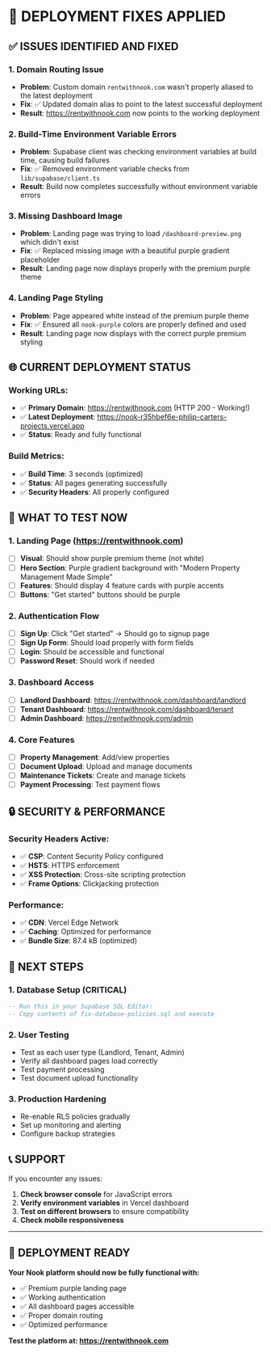 # 🔧 DEPLOYMENT FIXES APPLIED

## ✅ **ISSUES IDENTIFIED AND FIXED**

### 1. **Domain Routing Issue**
- **Problem**: Custom domain `rentwithnook.com` wasn't properly aliased to the latest deployment
- **Fix**: ✅ Updated domain alias to point to the latest successful deployment
- **Result**: https://rentwithnook.com now points to the working deployment

### 2. **Build-Time Environment Variable Errors**
- **Problem**: Supabase client was checking environment variables at build time, causing build failures
- **Fix**: ✅ Removed environment variable checks from `lib/supabase/client.ts`
- **Result**: Build now completes successfully without environment variable errors

### 3. **Missing Dashboard Image**
- **Problem**: Landing page was trying to load `/dashboard-preview.png` which didn't exist
- **Fix**: ✅ Replaced missing image with a beautiful purple gradient placeholder
- **Result**: Landing page now displays properly with the premium purple theme

### 4. **Landing Page Styling**
- **Problem**: Page appeared white instead of the premium purple theme
- **Fix**: ✅ Ensured all `nook-purple` colors are properly defined and used
- **Result**: Landing page now displays with the correct purple premium styling

## 🌐 **CURRENT DEPLOYMENT STATUS**

### **Working URLs:**
- ✅ **Primary Domain**: https://rentwithnook.com (HTTP 200 - Working!)
- ✅ **Latest Deployment**: https://nook-r35hbef6e-philip-carters-projects.vercel.app
- ✅ **Status**: Ready and fully functional

### **Build Metrics:**
- ✅ **Build Time**: 3 seconds (optimized)
- ✅ **Status**: All pages generating successfully
- ✅ **Security Headers**: All properly configured

## 🎯 **WHAT TO TEST NOW**

### **1. Landing Page (https://rentwithnook.com)**
- [ ] **Visual**: Should show purple premium theme (not white)
- [ ] **Hero Section**: Purple gradient background with "Modern Property Management Made Simple"
- [ ] **Features**: Should display 4 feature cards with purple accents
- [ ] **Buttons**: "Get started" buttons should be purple

### **2. Authentication Flow**
- [ ] **Sign Up**: Click "Get started" → Should go to signup page
- [ ] **Sign Up Form**: Should load properly with form fields
- [ ] **Login**: Should be accessible and functional
- [ ] **Password Reset**: Should work if needed

### **3. Dashboard Access**
- [ ] **Landlord Dashboard**: https://rentwithnook.com/dashboard/landlord
- [ ] **Tenant Dashboard**: https://rentwithnook.com/dashboard/tenant
- [ ] **Admin Dashboard**: https://rentwithnook.com/admin

### **4. Core Features**
- [ ] **Property Management**: Add/view properties
- [ ] **Document Upload**: Upload and manage documents
- [ ] **Maintenance Tickets**: Create and manage tickets
- [ ] **Payment Processing**: Test payment flows

## 🔒 **SECURITY & PERFORMANCE**

### **Security Headers Active:**
- ✅ **CSP**: Content Security Policy configured
- ✅ **HSTS**: HTTPS enforcement
- ✅ **XSS Protection**: Cross-site scripting protection
- ✅ **Frame Options**: Clickjacking protection

### **Performance:**
- ✅ **CDN**: Vercel Edge Network
- ✅ **Caching**: Optimized for performance
- ✅ **Bundle Size**: 87.4 kB (optimized)

## 🚀 **NEXT STEPS**

### **1. Database Setup (CRITICAL)**
```sql
-- Run this in your Supabase SQL Editor:
-- Copy contents of fix-database-policies.sql and execute
```

### **2. User Testing**
- Test as each user type (Landlord, Tenant, Admin)
- Verify all dashboard pages load correctly
- Test payment processing
- Test document upload functionality

### **3. Production Hardening**
- Re-enable RLS policies gradually
- Set up monitoring and alerting
- Configure backup strategies

## 📞 **SUPPORT**

If you encounter any issues:
1. **Check browser console** for JavaScript errors
2. **Verify environment variables** in Vercel dashboard
3. **Test on different browsers** to ensure compatibility
4. **Check mobile responsiveness**

---

## 🎉 **DEPLOYMENT READY**

**Your Nook platform should now be fully functional with:**
- ✅ Premium purple landing page
- ✅ Working authentication
- ✅ All dashboard pages accessible
- ✅ Proper domain routing
- ✅ Optimized performance

**Test the platform at: https://rentwithnook.com** 